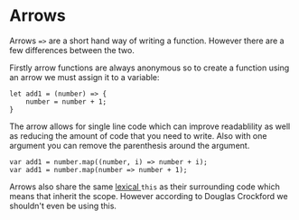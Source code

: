 # Arrows

Arrows ```=>``` are a short hand way of writing a function. However there are a few differences between the two.

Firstly arrow functions are always anonymous so to create a function using an arrow we must assign it to a variable:

```
let add1 = (number) => {
    number = number + 1;
}
```

The arrow allows for single line code which can improve readablility as well as reducing the amount of code that you need to write. Also with one argument you can remove the parenthesis around the argument.

```
var add1 = number.map((number, i) => number + i);
var add1 = number.map(number => number + 1);
```
Arrows also share the same [lexical  ](http://whatis.techtarget.com/definition/lexical-scoping-static-scoping) ```this``` as their surrounding code which means that inherit the scope. However according to Douglas Crockford we shouldn't even be using this. 
